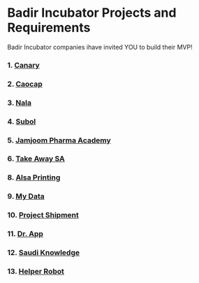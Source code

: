 # Badir Incubator Projects and Requirements

Badir Incubator companies ihave invited YOU to build their MVP!

### 1. [Canary](badir-projects/canary.md)
### 2. [Caocap](badir-projects/caocap.md)
### 3. [Nala](badir-projects/nala.md)
### 4. [Subol](badir-projects/subol.md)
### 5. [Jamjoom Pharma Academy](badir-projects/jamjoom.md)
### 6. [Take Away SA](badir-projects/easy-print-customers.md)
### 8. [Alsa Printing](badir-projects/alsa-printing.md)
### 9. [My Data](badir-projects/my-data.md)
### 10. [Project Shipment](badir-projects/project-shipment.md)
### 11. [Dr. App](badir-projects/doctor-app.md)
### 12. [Saudi Knowledge](badir-projects/saudi-knowledge.md)
### 13. [Helper Robot](badir-projects/helper-robot.md)
